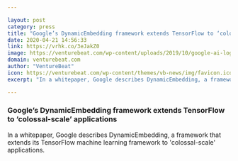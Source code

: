 ```yaml
---

layout: post
category: press
title: "Google’s DynamicEmbedding framework extends TensorFlow to ‘colossal-scale’ applications"
date: 2020-04-21 14:56:33
link: https://vrhk.co/3eJakZ0
image: https://venturebeat.com/wp-content/uploads/2019/10/google-ai-logo.jpg?w=1200&strip=all
domain: venturebeat.com
author: "VentureBeat"
icon: https://venturebeat.com/wp-content/themes/vb-news/img/favicon.ico
excerpt: "In a whitepaper, Google describes DynamicEmbedding, a framework that extends its TensorFlow machine learning framework to 'colossal-scale' applications."

---
```


### Google’s DynamicEmbedding framework extends TensorFlow to ‘colossal-scale’ applications

In a whitepaper, Google describes DynamicEmbedding, a framework that extends its TensorFlow machine learning framework to 'colossal-scale' applications.